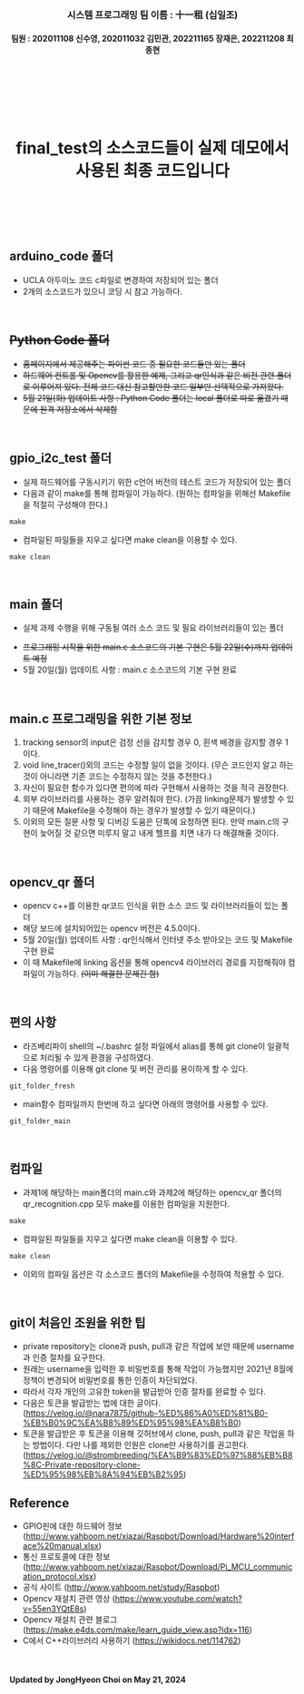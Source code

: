 </br>

### <div align=center> 시스템 프로그래밍 팀 이름 : 十一租 (십일조)</div>
#### <div align=center> 팀원 : 202011108 신수영, 202011032 김민관, 202211165 장재은, 202211208 최종현</div>
</br>

</br>
</br>
</br>
</br>

# <div align=center>  final_test의 소스코드들이 실제 데모에서 사용된 최종 코드입니다 </div>

</br>
</br>
</br>
</br>



## arduino_code 폴더
* UCLA 아두이노 코드 c파일로 변경하여 저장되어 있는 폴더 
* 2개의 소스코드가 있으니 코딩 시 참고 가능하다.
</br>

## ~~Python Code 폴더~~
* ~~홈페이지에서 제공해주는 파이썬 코드 중 필요한 코드들만 있는 폴더~~
* ~~하드웨어 컨트롤 및 Opencv를 활용한 예제, 그리고 qr인식과 같은 비전 관련 폴더로 이루어져 있다. 전체 코드 대신 참고할만한 코드 일부만 선택적으로 가져왔다.~~
* ~~5월 21일(화) 업데이트 사항 : Python Code 폴더는 local 폴더로 따로 옮겼기 때문에 원격 저장소에서 삭제함~~
</br>

## gpio_i2c_test 폴더
* 실제 하드웨어를 구동시키기 위한 c언어 버전의 테스트 코드가 저장되어 있는 폴더
* 다음과 같이 make를 통해 컴파일이 가능하다. (원하는 컴파일을 위해선 Makefile을 적절히 구성해야 한다.)
<pre><code>make</code></pre>
* 컴파일된 파일들을 지우고 싶다면 make clean을 이용할 수 있다.
<pre><code>make clean</code></pre>
</br>

## main 폴더
* 실제 과제 수행을 위해 구동될 여러 소스 코드 및 필요 라이브러리들이 있는 폴더
+ ~~프로그래밍 시작을 위한 main.c 소스코드의 기본 구현은 5월 22일(수)까지 업데이트 예정~~
+ 5월 20일(월) 업데이트 사항 : main.c 소스코드의 기본 구현 완료
</br>

## main.c 프로그래밍을 위한 기본 정보
1. tracking sensor의 input은 검정 선을 감지할 경우 0, 흰색 배경을 감지할 경우 1이다.
2. void line_tracer()외의 코드는 수정할 일이 없을 것이다. (무슨 코드인지 알고 하는 것이 아니라면 기존 코드는 수정하지 않는 것을 추천한다.)
3. 자신이 필요한 함수가 있다면 편의에 따라 구현해서 사용하는 것을 적극 권장한다.
4. 외부 라이브러리를 사용하는 경우 알려줘야 한다. (가끔 linking문제가 발생할 수 있기 때문에 Makefile을 수정해야 하는 경우가 발생할 수 있기 때문이다.)
5. 이외의 모든 질문 사항 및 디버깅 도움은 단톡에 요청하면 된다. 만약 main.c의 구현이 늦어질 것 같으면 미루지 말고 내게 헬프를 치면 내가 다 해결해줄 것이다.
</br>

## opencv_qr 폴더
* opencv c++를 이용한 qr코드 인식을 위한 소스 코드 및 라이브러리들이 있는 폴더
* 해당 보드에 설치되어있는 opencv 버전은 4.5.0이다.
* 5월 20일(월) 업데이트 사항 : qr인식해서 인터넷 주소 받아오는 코드 및 Makefile 구현 완료
* 이 때 Makefile에 linking 옵션을 통해 opencv4 라이브러리 경로를 지정해줘야 컴파일이 가능하다. ~~(이미 해결한 문제긴 함)~~
</br>

## 편의 사항
* 라즈베리파이 shell의 ~/.bashrc 설정 파일에서 alias를 통해 git clone이 일괄적으로 처리될 수 있게 환경을 구성하였다.
* 다음 명령어를 이용해 git clone 및 버전 관리를 용이하게 할 수 있다.
<pre><code>git_folder_fresh</code></pre>
* main함수 컴파일까지 한번에 하고 싶다면 아래의 명령어를 사용할 수 있다.
<pre><code>git_folder_main</code></pre>
</br>

## 컴파일
* 과제1에 해당하는 main폴더의 main.c와 과제2에 해당하는 opencv_qr 폴더의 qr_recognition.cpp 모두 make를 이용한 컴파일을 지원한다.
<pre><code>make</code></pre>
* 컴파일된 파일들을 지우고 싶다면 make clean을 이용할 수 있다.
<pre><code>make clean</code></pre>
* 이외의 컴파일 옵션은 각 소스코드 폴더의 Makefile을 수정하여 적용할 수 있다.
</br>

## git이 처음인 조원을 위한 팁
* private repository는 clone과 push, pull과 같은 작업에 보안 때문에 username과 인증 절차를 요구한다.
* 원래는 username을 입력한 후 비밀번호를 통해 작업이 가능했지만 2021년 8월에 정책이 변경되어 비밀번호를 통한 인증이 차단되었다.
* 따라서 각자 개인의 고유한 token을 발급받아 인증 절차를 완료할 수 있다.
* 다음은 토큰을 발급받는 법에 대한 글이다.(https://velog.io/@nara7875/github-%ED%86%A0%ED%81%B0-%EB%B0%9C%EA%B8%89%ED%95%98%EA%B8%B0)
* 토큰을 발급받은 후 토큰을 이용해 깃허브에서 clone, push, pull과 같은 작업을 하는 방법이다. 다만 나를 제외한 인원은 clone만 사용하기를 권고한다.(https://velog.io/@strombreeding/%EA%B9%83%ED%97%88%EB%B8%8C-Private-repository-clone-%ED%95%98%EB%8A%94%EB%B2%95)

## Reference
* GPIO핀에 대한 하드웨어 정보 (http://www.yahboom.net/xiazai/Raspbot/Download/Hardware%20interface%20manual.xlsx)
* 통신 프로토콜에 대한 정보 (http://www.yahboom.net/xiazai/Raspbot/Download/Pi_MCU_communication_protocol.xlsx)
* 공식 사이트 (http://www.yahboom.net/study/Raspbot)
* Opencv 재설치 관련 영상 (https://www.youtube.com/watch?v=55en3YQtE8s)
* Opencv 재설치 관련 블로그 (https://make.e4ds.com/make/learn_guide_view.asp?idx=116)
* C에서 C++라이브러리 사용하기 (https://wikidocs.net/114762)
</br>
 
#### Updated by JongHyeon Choi on May 21, 2024

